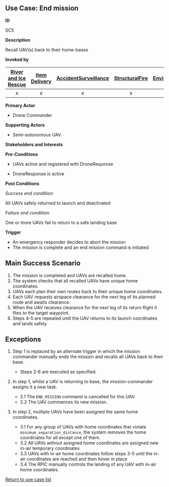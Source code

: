 ## Use Case: End mission

**ID**

SC5

**Description**

Recall UAV(s) back to their home-bases

**Invoked by**


| [River and Ice Rescue](../main/RiverRescue.md) | [Item Delivery](../main/ItemDelivery.md)| [AccidentSurveillance](../main/AccidentSurveillance.md) | [StructuralFire](../main/StructuralFire.md) | [EnvironmentalSampling](../main/EnvironmentalSampling.md) |
| :------: | :--------: | :--------: | :------: |:------: |
| x | x | x | x | x|

**Primary Actor**

- Drone Commander

**Supporting Actors**

-  Semi-autonomous UAV

**Stakeholders and Interests**

**Pre-Conditions**

- UAVs active and registered with DroneResponse

- DroneResponse is active

**Post Conditions**

_Success end condition:_

All UAVs safely returned to launch and deactivated

_Failure end condition:_

One or more UAVs fail to return to a safe landing base

**Trigger**

- An emergency responder decides to abort the mission
- The mission is complete and an end mission command is initiated

## Main Success Scenario

1. The mission is completed and UAVs are recalled home.
2. The system checks that all recalled UAVs have unique home coordinates.
3. UAVs each plan their own routes back to their unique home coordinates.
4. Each UAV requests airspace clearance for the next leg of its planned route and awaits clearance.
5. When the UAV receives clearance for the next leg of its return flight it flies to the target waypoint.
6. Steps 4-5 are repeated until the UAV returns to its launch coordinates and lands safely.

## Exceptions

1. Step 1 is replaced by an alternate trigger in which the mission commander manually ends the mission and recalls all UAVs back to their base.
   * Steps 2-6 are executed as specified.

2. In step 1, whilst a UAV is returning to base, the mission-commander assigns it a new task.
   * 2.1 The `END_MISSION` command is cancelled for this UAV.
   * 2.2 The UAV commences its new mission.
   
3. In step 2, multiple UAVs have been assigned the same home coordinates.
   * 3.1 For any group of UAVs with home coordinates that violate `minimum_separation_distance`, the system removes the home coordinates for all except one of them.
   * 3.2 All UAVs without assigned home coordinates are assigned new in-air temporary coordinates
   * 3.3 UAVs with in-air home coordinates follow steps 3-5 until the in-air coordinates are reached and then hover in place
   * 3.4 The RPIC manually controls the landing of any UAV with in-air home coordinates.


[Return to use case list](../../README.md)

